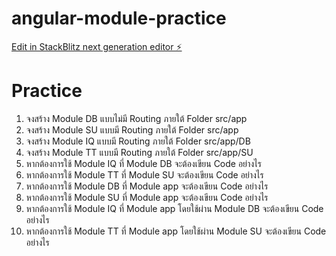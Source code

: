 # angular-module-practice

[Edit in StackBlitz next generation editor ⚡️](https://stackblitz.com/~/github.com/khaiwhan/angular-module-practice)

# Practice

1. จงสร้าง Module DB แบบไม่มี Routing ภายใต้ Folder src/app
2. จงสร้าง Module SU แบบมี Routing ภายใต้ Folder src/app
3. จงสร้าง Module IQ แบบมี Routing ภายใต้ Folder src/app/DB
4. จงสร้าง Module TT แบบมี Routing ภายใต้ Folder src/app/SU
5. หากต้องการใช้ Module IQ ที่ Module DB จะต้องเขียน Code อย่างไร
6. หากต้องการใช้ Module TT ที่ Module SU จะต้องเขียน Code อย่างไร
7. หากต้องการใช้ Module DB ที่ Module app จะต้องเขียน Code อย่างไร
8. หากต้องการใช้ Module SU ที่ Module app จะต้องเขียน Code อย่างไร
9. หากต้องการใช้ Module IQ ที่ Module app โดยใช้ผ่าน Module DB จะต้องเขียน Code อย่างไร
10. หากต้องการใช้ Module TT ที่ Module app โดยใช้ผ่าน Module SU จะต้องเขียน Code อย่างไร